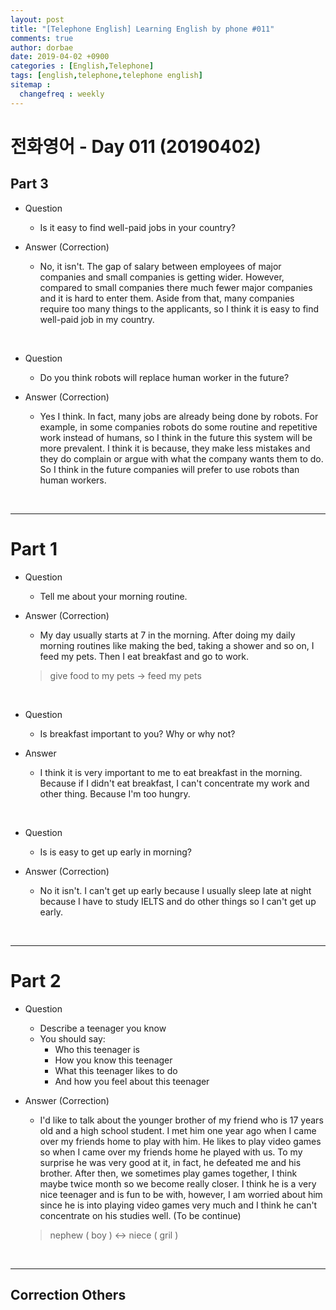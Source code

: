 ```yaml
---
layout: post
title: "[Telephone English] Learning English by phone #011"
comments: true
author: dorbae
date: 2019-04-02 +0900
categories : [English,Telephone]
tags: [english,telephone,telephone english]
sitemap :
  changefreq : weekly
---
```


# 전화영어 - Day 011 (20190402)


## Part 3

* Question
    * Is it easy to find well-paid jobs in your country?

* Answer (Correction)
    * No, it isn't. The gap of salary between employees of major companies and small companies is getting wider. However, compared to small companies there much fewer major companies and it is hard to enter them. Aside from that, many companies require too many things to the applicants, so I think it is easy to find well-paid job in my country.

<br />

* Question
    * Do you think robots will replace human worker in the future?

* Answer (Correction)
    * Yes I think. In fact, many jobs are already being done by robots. For example, in some companies robots do some routine and repetitive work instead of humans, so I think in the future this system will be more prevalent. I think it is because, they make less mistakes and they do complain or argue with what the company wants them to do. So I think in the future companies will prefer to use robots than human workers.

<br />

-------

# Part 1

* Question
    * Tell me about your morning routine.

* Answer (Correction)
    * My day usually starts at 7 in the morning. After doing my daily morning routines like making the bed, taking a shower and so on, I feed my pets. Then I eat breakfast and  go to work.

    > give food to my pets -> feed my pets

<br />

* Question
    * Is breakfast important to you? Why or why not?

* Answer
    * I think it is very important to me to eat breakfast in the morning. Because if I didn't eat breakfast, I can't concentrate my work and other thing. Because I'm too hungry.

<br />

 * Question
    * Is is easy to get up early in morning?

 * Answer (Correction)
    * No it isn't. I can't get up early because I usually sleep late at night because I have to study IELTS and do other things so I can't get up early.


<br />

--------

# Part 2

* Question
    * Describe a teenager you know
    * You should say: 
        * Who this teenager is
        * How you know this teenager
        * What this teenager likes to do
        * And how you feel about this teenager

* Answer (Correction)
    *  I'd like to talk about the younger brother of my friend who is 17 years old and a high school student. I met him one year ago when I came over my friends home to play with him. He likes to play video games so when I came over my friends home he played with us. To my surprise he was very good at it, in fact, he defeated me and his brother. After then, we sometimes play games together, I think maybe twice month so we become really closer. I think he is a very nice teenager and is fun to be with, however, I am worried about him since he is into playing video games very much and I think he can't concentrate on his studies well.
    (To be continue)

    > nephew ( boy ) <-> niece ( gril )

<br />

------

## Correction Others